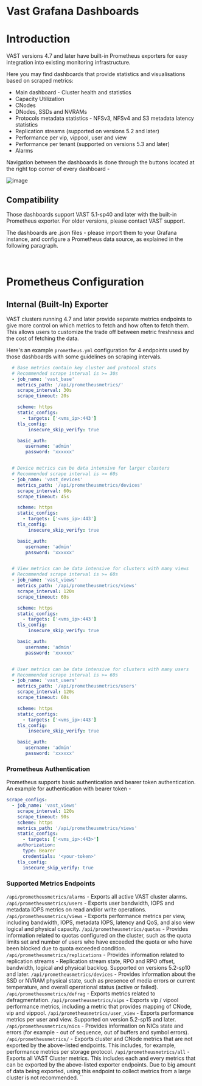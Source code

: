 # Vast Grafana Dashboards

# Introduction
VAST versions 4.7 and later have built-in Prometheus exporters for easy integration into existing monitoring infrastructure.

Here you may find dashboards that provide statistics and visualisations based on scraped metrics: 

* Main dashboard - Cluster health and statistics
* Capacity Utilization 
* CNodes
* DNodes, SSDs and NVRAMs
* Protocols metadata statistics - NFSv3, NFSv4 and S3 metadata latency statistics
* Replication streams (supported on versions 5.2 and later)
* Performance per vip, vippool, user and view
* Performance per tenant (supported on versions 5.3 and later)
* Alarms

Navigation between the dashboards is done through the buttons located at the right top corner of every dashboard -

![image](https://github.com/user-attachments/assets/24359e57-a056-4f91-a737-bcbde60f9f59)


## Compatibility
Those dashboards support VAST 5.1-sp40 and later with the built-in Prometheus exporter. For older versions, please contact VAST support.

The dashboards are .json files - please import them to your Grafana instance, and configure a Prometheus data source, as explained in the following paragraph.

<br>

# Prometheus Configuration
## Internal (Built-In) Exporter
VAST clusters running 4.7 and later provide separate metrics endpoints to give more control on which metrics to fetch and how often to fetch them. This allows users to customize the trade off between metric freshness and the cost of fetching the data.

Here's an example `prometheus.yml` configuration for 4 endpoints used by those dashboards with some guidelines on scraping intervals.

```yaml
  # Base metrics contain key cluster and protocol stats
  # Recommended scrape interval is >= 30s
  - job_name: 'vast_base'
    metrics_path: '/api/prometheusmetrics/'
    scrape_interval: 30s
    scrape_timeout: 20s

    scheme: https
    static_configs:
      - targets: ['<vms_ip>:443']
    tls_config:
        insecure_skip_verify: true

    basic_auth:
       username: 'admin'
       password: 'xxxxxx'


  # Device metrics can be data intensive for larger clusters
  # Recommended scrape interval is >= 60s
  - job_name: 'vast_devices'
    metrics_path: '/api/prometheusmetrics/devices'
    scrape_interval: 60s
    scrape_timeout: 45s

    scheme: https
    static_configs:
      - targets: ['<vms_ip>:443']
    tls_config:
        insecure_skip_verify: true

    basic_auth:
       username: 'admin'
       password: 'xxxxxx'


  # View metrics can be data intensive for clusters with many views
  # Recommended scrape interval is >= 60s
  - job_name: 'vast_views'
    metrics_path: '/api/prometheusmetrics/views'
    scrape_interval: 120s
    scrape_timeout: 60s

    scheme: https
    static_configs:
      - targets: ['<vms_ip>:443']
    tls_config:
        insecure_skip_verify: true

    basic_auth:
       username: 'admin'
       password: 'xxxxxx'


  # User metrics can be data intensive for clusters with many users
  # Recommended scrape interval is >= 60s
  - job_name: 'vast_users'
    metrics_path: '/api/prometheusmetrics/users'
    scrape_interval: 120s
    scrape_timeout: 60s

    scheme: https
    static_configs:
      - targets: ['<vms_ip>:443']
    tls_config:
        insecure_skip_verify: true

    basic_auth:
       username: 'admin'
       password: 'xxxxxx'
```
### Prometheus Authentication
Prometheus supports basic authentication and bearer token authentication. 
An example for authentication with bearer token -

```yaml
scrape_configs:
  - job_name: 'vast_views'
    scrape_interval: 120s
    scrape_timeout: 90s
    scheme: https
    metrics_path: '/api/prometheusmetrics/views'
    static_configs:
      - targets: ['<vms_ip>:443>']
    authorization:
      type: Bearer
      credentials: '<your-token>'
    tls_config:
      insecure_skip_verify: true
```
### Supported Metrics Endpoints
`/api/prometheusmetrics/alarms` - Exports all active VAST cluster alarms.
`/api/prometheusmetrics/users` - Exports user bandwidth, IOPS and metadata IOPS metrics on read and/or write operations.
`/api/prometheusmetrics/views` - Exports performance metrics per view, including bandwidth, IOPS, metadata IOPS, latency and QoS, and also view logical and physical capacity.
`/api/prometheusmetrics/quotas` - Provides information related to quotas configured on the cluster, such as the quota limits set and number of users who have exceeded the quota or who have been blocked due to quota exceeded condition.
`/api/prometheusmetrics/replications` - Provides information related to replication streams - Replication stream state, RPO and RPO offset, bandwidth, logical and physical backlog. Supported on versions 5.2-sp10 and later.
`/api/prometheusmetrics/devices` - Provides information about the SSD or NVRAM physical state, such as presence of media errors or current temperature, and overall operational status (active or failed).
`/api/prometheusmetrics/defrag` - Exports metrics related to defragmentation.
`/api/prometheusmetrics/vips` - Exports vip / vipool performance metrics, including a metric that provides mapping of CNode, vip and vippool.
`/api/prometheusmetrics/user_view` - Exports performance metrics per user and view. Supported on version 5.2-sp15 and later.
`/api/prometheusmetrics/nics` - Provides information on NICs state and errors (for example - out of sequence, out of buffers and symbol errors).
`/api/prometheusmetrics/` - Exports cluster and CNode metrics that are not exported by the above-listed endpoints. This includes, for example, performance metrics per storage protocol.
`/api/prometheusmetrics/all` - Exports all VAST Cluster metrics. This includes each and every metrics that can be exported by the above-listed exporter endpoints. Due to big amount of data being exported, using this endpoint to collect metrics from a large cluster is not recommended.
``



